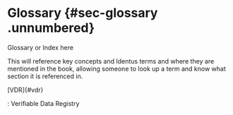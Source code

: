 # Glossary {#sec-glossary .unnumbered}

Glossary or Index here

This will reference key concepts and Identus terms and where they are mentioned in the book, allowing someone to look up a term and know what section it is referenced in.

[VDR]{#vdr}

:	Verifiable Data Registry